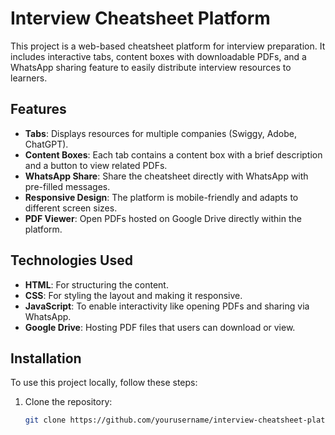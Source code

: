 # Interview Cheatsheet Platform

This project is a web-based cheatsheet platform for interview preparation. It includes interactive tabs, content boxes with downloadable PDFs, and a WhatsApp sharing feature to easily distribute interview resources to learners.

## Features

- **Tabs**: Displays resources for multiple companies (Swiggy, Adobe, ChatGPT).
- **Content Boxes**: Each tab contains a content box with a brief description and a button to view related PDFs.
- **WhatsApp Share**: Share the cheatsheet directly with WhatsApp with pre-filled messages.
- **Responsive Design**: The platform is mobile-friendly and adapts to different screen sizes.
- **PDF Viewer**: Open PDFs hosted on Google Drive directly within the platform.

## Technologies Used

- **HTML**: For structuring the content.
- **CSS**: For styling the layout and making it responsive.
- **JavaScript**: To enable interactivity like opening PDFs and sharing via WhatsApp.
- **Google Drive**: Hosting PDF files that users can download or view.

## Installation

To use this project locally, follow these steps:

1. Clone the repository:
   ```bash
   git clone https://github.com/yourusername/interview-cheatsheet-platform.git
